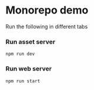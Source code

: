 # Monorepo demo

Run the following in different tabs

### Run asset server

```
npm run dev
```

### Run web server

```
npm run start
```

